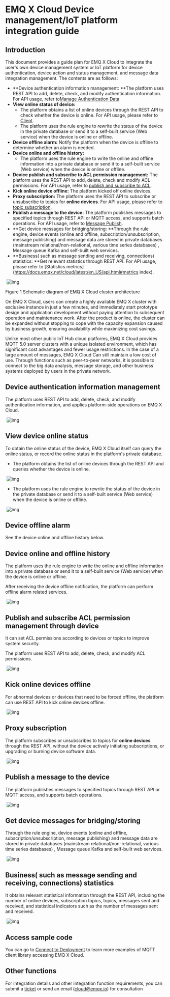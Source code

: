 # EMQ X Cloud Device management/IoT platform integration guide

## Introduction

This document provides a guide plan for EMQ X Cloud to integrate the user's own device management system or IoT platform for device authentication, device action and status management, and message data integration management. The contents are as follows:

- **Device authentication information management: **The platform uses REST API to add, delete, check, and modify authentication information. For API usage, refer to[Manage Authentication Data](https://docs.emqx.net/cloud/latest/en_US/api.html#manage-authentication-data)
- **View online status of device:**
  - The platform obtains a list of online devices through the REST API to check whether the device is online. For API usage, please refer to [Client](https://docs.emqx.net/cloud/latest/en_US/api.html#client).
  - The platform uses the rule engine to rewrite the status of the device in the private database or send it to a self-built service (Web service) when the device is online or offline.
- **Device offline alarm:** Notify the platform when the device is offline to determine whether an alarm is needed.
- **Device online and offline history:**
  - The platform uses the rule engine to write the online and offline information into a private database or send it to a self-built service (Web service) when the device is online or offline.
- **Device publish and subscribe to ACL permission management:** The platform uses the REST API to add, delete, check and modify ACL permissions. For API usage, refer to [publish and subscribe to ACL](https://docs.emqx.net/cloud/latest/en_US/api.html#publish-subscribe-acl).
- **Kick online device offline:** The platform kicked off online devices.
- **Proxy subscription:** The platform uses the REST API to subscribe or unsubscribe to topics for **online devices**. For API usage, please refer to [topic subscription](https://docs.emqx.net/cloud/latest/en_US/api.html#subscribe-to-topic).
- **Publish a message to the device:** The platform publishes messages to specified topics through REST API or MQTT access, and supports batch operations. For API usage, refer to [Message Publish](https://docs.emqx.net/cloud/latest/en_US/api.html#publish-message).
- **Get device messages for bridging/storing: **Through the rule engine, device events (online and offline, subscription/unsubscription, message publishing) and message data are stored in private databases (mainstream relational/non-relational, various time series databases) , Message queue Kafka and self-built web services.
- **Business( such as message sending and receiving, connections) statistics: **Get relevant statistics through REST API. For API usage, please refer to [Statistics metrics](https://docs.emqx.net/cloud/latest/en_US/api.html#metrics index).

​            ![img](https://static.emqx.net/images/a912409d8db446e61567c4749946023c.png)            

Figure 1 Schematic diagram of EMQ X Cloud cluster architecture

On EMQ X Cloud, users can create a highly available EMQ X cluster with exclusive instance  in just a few minutes, and immediately start prototype design and application development without paying attention to subsequent operation and maintenance work. After the product is online, the cluster can be expanded without stopping to cope with the capacity expansion caused by business growth, ensuring availability while maximizing cost savings.

Unlike most other public IoT Hub cloud platforms, EMQ X Cloud provides MQTT 5.0 server clusters with a unique isolated environment, which has significant cost advantages and fewer usage restrictions. In the case of a large amount of messages, EMQ X Cloud Can still maintain a low cost of use. Through functions such as peer-to-peer networks, it is possible to connect to the big data analysis, message storage, and other business systems deployed by users in the private network.



## Device authentication information management

The platform uses REST API to add, delete, check, and modify authentication information, and applies platform-side operations on EMQ X Cloud.

​            ![img](_assets/http_rest_api.png)            



## View device online status

To obtain the online status of the device, EMQ X Cloud itself can query the online status, or record the online status in the platform's private database.

- The platform obtains the list of online devices through the REST API and queries whether the device is online.

​            ![img](_assets/http_rest_api.png)            

- The platform uses the rule engine to rewrite the status of the device in the private database or send it to a self-built service (Web service) when the device is online or offline.

​            ![img](_assets/http_rest_api_rule_engine.png)            

## Device offline alarm

See the device online and offline history below.



## Device online and offline history

The platform uses the rule engine to write the online and offline information into a private database or send it to a self-built service (Web service) when the device is online or offline.

After receiving the device offline notification, the platform can perform offline alarm related services.

​            ![img](_assets/http_rest_api_rule_engine.png)            



## Publish and subscribe ACL permission management through device

It can set ACL permissions according to devices or topics to improve system security.

The platform uses REST API to add, delete, check, and modify ACL permissions.

​            ![img](_assets/http_rest_api.png)            



## Kick online devices offline

For abnormal devices or devices that need to be forced offline, the platform can use REST API to kick online devices offline.

​            ![img](_assets/http_rest_api.png)            



## Proxy subscription

The platform subscribes or unsubscribes to topics for **online devices** through the REST API, without the device actively initiating subscriptions, or upgrading or burning device software data.

​            ![img](_assets/http_rest_api.png)            



## Publish a message to the device

The platform publishes messages to specified topics through REST API or MQTT access, and supports batch operations.

​            ![img](_assets/http_rest_api_mqtt_client.png)            



## Get device messages for bridging/storing

Through the rule engine, device events (online and offline, subscription/unsubscription, message publishing) and message data are stored in private databases (mainstream relational/non-relational, various time series databases) , Message queue Kafka and self-built web services.



​            ![img](_assets/http_rest_api_rule_engine.png)            



## Business( such as message sending and receiving, connections) statistics

It obtains relevant statistical information through the REST API, including the number of online devices, subscription topics, topics, messages sent and received, and statistical indicators such as the number of messages sent and received.

​            ![img](_assets/http_rest_api.png)            



## Access sample code

You can go to [Connect to Deployment](./connect_to_deployments/README.md) to learn more examples of MQTT client library accessing EMQ X Cloud.



## Other functions

For integration details and other integration function requirements, you can submit a [ticket](./contact.md) or send an email (cloud@emqx.io) for consultation

